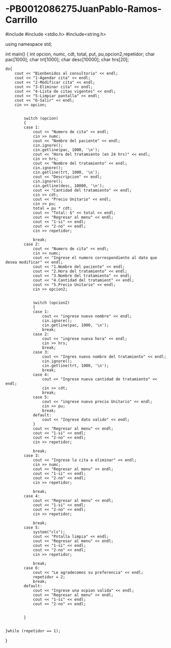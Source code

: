# -PB0012086275JuanPablo-Ramos-Carrillo
#include <iostream>
#include <stdio.h>
#include<string.h>

using namespace std;


int main()
{
	int opcion, numc, cdt, total, put, pu,opcion2,repetidor;
	char pac[1000];
	char trt[1000];
	char desc[10000];
	char hrs[20];
	
	do{
		cout << "Bienbenidos al consultorio" << endl;
		cout << "1-Agendar cita" << endl;
		cout << "2-Modificar cita" << endl;
		cout << "3-Eliminar cita" << endl;
		cout << "4-Lista de citas vigentes" << endl;
		cout << "5-Limpiar pantalla" << endl;
		cout << "6-Salir" << endl;
		cin >> opcion;
		
		
			switch (opcion)
			{
			case 1:
				cout << "Numero de cita" << endl;
				cin >> numc;
				cout << "Nombre del paciente" << endl;
				cin.ignore();
				cin.getline(pac, 1000, '\n');
				cout << "Hora del tratamiento (en 24 hrs)" << endl;
				cin >> hrs;			
				cout << "Nombre del tratamiento" << endl;
				cin.ignore();
				cin.getline(trt, 1000, '\n');
				cout << "Descripcion" << endl;
				cin.ignore();
				cin.getline(desc, 10000, '\n');
				cout << "Cantidad del tratamiento" << endl;
				cin >> cdt;
				cout << "Precio Unitario" << endl;
				cin >> pu;
				total = pu * cdt;
				cout << "Total: $" << total << endl;
				cout << "Regresar al menu" << endl;
				cout << "1-si" << endl;
				cout << "2-no" << endl;
				cin >> repetidor;

				break;
			case 2:
				cout << "Numero de cita" << endl;
				cin >> numc;
				cout << "Ingrese el numero correspondiente al dato que desea modificar" << endl;
				cout << "1.Nombre del paciente" << endl;
				cout << "2.Hora del tratamiento" << endl;
				cout << "3.Nombre del tratamiento" << endl;
				cout << "4.Cantidad del tratamient" << endl;
				cout << "5.Precio Unitario" << endl;
				cin >> opcion2;


				switch (opcion2)
				{
				case 1:
					cout << "ingrese nuevo nombre" << endl;
					cin.ignore();
					cin.getline(pac, 1000, '\n');
					break;
				case 2:
					cout << "ingrese nueva hora" << endl;
					cin >> hrs;
					break;
				case 3:
					cout << "Ingres nuevo nombre del tratamiento" << endl;
					cin.ignore();
					cin.getline(trt, 1000, '\n');
					break;
				case 4:
					cout << "Ingrese nueva cantidad de tratamiento" << endl;
					cin >> cdt;
					break;
				case 5:
					cout << "ingrese nuevo precio Unitario" << endl;
					cin >> pu;
					break;
				default:
					cout << "Ingrese dato valido" << endl;
				}
				cout << "Regresar al menu" << endl;
				cout << "1-si" << endl;
				cout << "2-no" << endl;
				cin >> repetidor;

				break;
			case 3:
				cout << "Ingrese la cita a eliminar" << endl;
				cin >> numc;
				cout << "Regresar al menu" << endl;
				cout << "1-si" << endl;
				cout << "2-no" << endl;
				cin >> repetidor;

				break;
			case 4:
				cout << "Regresar al menu" << endl;
				cout << "1-si" << endl;
				cout << "2-no" << endl;
				cin >> repetidor;

				break;
			case 5:
				system("cls");
				cout << "Pntalla limpia" << endl;
				cout << "Regresar al menu" << endl;
				cout << "1-si" << endl;
				cout << "2-no" << endl;
				cin >> repetidor;

				break;
			case 6:
				cout << "Le agradecomos su preferencia" << endl;
				repetidor = 2;
				break;
			default:
				cout << "Ingrese una ocpion valida" << endl;
				cout << "Regresar al menu" << endl;
				cout << "1-si" << endl;
				cout << "2-no" << endl;
			

			}
			
		
	}while (repetidor == 1);
	
}


